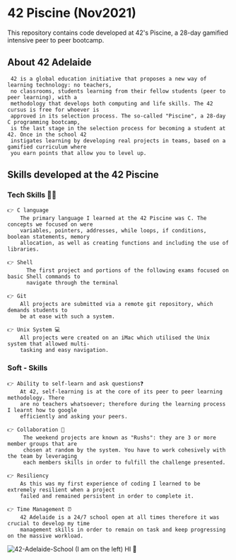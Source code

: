 # 42 Piscine (Nov2021)
This repository contains code developed at 42's Piscine, a 28-day gamified intensive peer to peer bootcamp.

## About 42 Adelaide 
     42 is a global education initiative that proposes a new way of learning technology: no teachers,
     no classrooms, students learning from their fellow students (peer to peer learning), with a 
     methodology that develops both computing and life skills. The 42 cursus is free for whoever is
     approved in its selection process. The so-called "Piscine", a 28-day C programming bootcamp, 
     is the last stage in the selection process for becoming a student at 42. Once in the school 42 
     instigates learning by developing real projects in teams, based on a gamified curriculum where 
     you earn points that allow you to level up.
    

## Skills developed at the 42 Piscine 
### Tech Skills 👩‍💻
    👉 C language 
        The primary language I learned at the 42 Piscine was C. The concepts we focused on were 
        variables, pointers, addresses, while loops, if conditions, boolean statements, memory 
        allocation, as well as creating functions and including the use of libraries.
        
    👉 Shell
          The first project and portions of the following exams focused on basic Shell commands to 
          navigate through the terminal
          
    👉 Git 
        All projects are submitted via a remote git repository, which demands students to
        be at ease with such a system.
        
    👉 Unix System 💻
        All projects were created on an iMac which utilised the Unix system that allowed multi-
        tasking and easy navigation.
### Soft - Skills
    👉 Ability to self-learn and ask questions❓
        At 42, self-learning is at the core of its peer to peer learning methodology. There 
        are no teachers whatsoever; therefore during the learning process I learnt how to google 
        efficiently and asking your peers.
        
    👉 Collaboration 👥
         The weekend projects are known as "Rushs": they are 3 or more member groups that are 
         chosen at random by the system. You have to work cohesively with the team by leveraging 
         each members skills in order to fulfill the challenge presented.
          
    👉 Resiliency 
        As this was my first experience of coding I learned to be extremely resilient when a project 
        failed and remained persistent in order to complete it.
    
    👉 Time Management ⏰
        42 Adelaide is a 24/7 school open at all times therefore it was crucial to develop my time 
        management skills in order to remain on task and keep progressing on the massive workload.


![42-Adelaide-School](https://user-images.githubusercontent.com/89724783/153709352-71c028c8-6488-4279-ba5e-5cec96711449.jpg)
  (I am on the left) HI 👋
